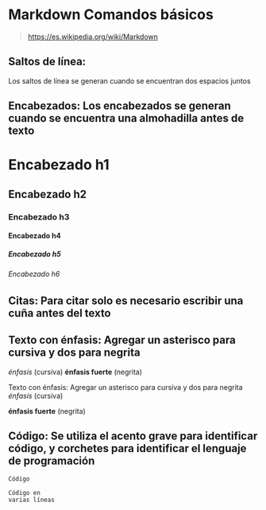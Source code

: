 # Markdown Comandos básicos

>https://es.wikipedia.org/wiki/Markdown

## Saltos de línea:
Los saltos de línea se generan cuando se encuentran dos espacios juntos

## Encabezados: Los encabezados se generan cuando se encuentra una almohadilla antes de texto
# Encabezado h1 
## Encabezado h2
### Encabezado h3
#### Encabezado h4
##### Encabezado h5
###### Encabezado h6

## Citas: Para citar solo es necesario escribir una cuña antes del texto
>

## Texto con énfasis: Agregar un asterisco para cursiva y dos para negrita

*énfasis* (cursiva)
**énfasis fuerte** (negrita)


Texto con énfasis: Agregar un asterisco para cursiva y dos para negrita
 *énfasis* (cursiva)

 **énfasis fuerte** (negrita)
 
 ## Código: Se utiliza el acento grave para identificar código, y corchetes para identificar el lenguaje de programación
 `Código`
 ``` [language]
 Código en 
 varias líneas
 ```
